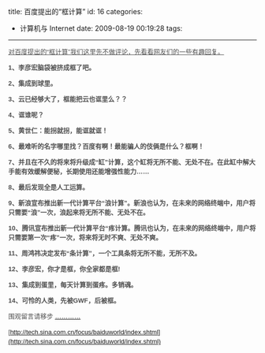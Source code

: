 title: 百度提出的“框计算”
id: 16
categories:
  - 计算机与 Internet
date: 2009-08-19 00:19:28
tags:
---

<div id="msgcns!9697D6160EFEBC17!1784" class="bvMsg"><span style="color:rgb(80,80,80);font-family:Verdana, Arial, Helvetica, sans-serif;font-size:13px;line-height:19px;">

<span style="text-decoration:underline;">对百度提出的“框计算”我们这里先不做评论，先看看网友们的一些有趣回复。</span>

**1、李彦宏脑袋被挤成框了吧。**

**2、集成到球里。**

**3、云已经够大了，框能把云也诓里么？？**

**4、诓谁呢？**

**5、黄世仁：能拐就拐，能诓就诓！**

**6、最难听的名字哪里找？百度有啊！最能骗人的伎俩是什么？框啊！**

**7、并且在不久的将来将升级成“缸”计算，这个缸将无所不能、无处不在。在此缸中解大手能有效缓解便秘，长期使用还能增强性能力……**

**8、最后发现全是人工运算。**

**9、新浪宣布推出新一代计算平台“浪计算”。新浪也认为，在未来的网络终端中，用户将只需要“浪”一次，浪起来将无所不能、无处不在。**

**10、腾讯宣布推出新一代计算平台“疼计算。腾讯也认为，在未来的网络终端中，用户将只需要第一次“疼”一次，将来将无时不爽、无处不爽。**

**11、周鸿祎决定发布“条计算”，一个工具条将无所不能，无所不及。**

**12、李彦宏，你才是框，你全家都是框!**

**13、集成到蛋里，每天计算到蛋疼。多销魂。**

**14、可怜的人类，先被GWF，后被框。**

围观留言请移步 […………](http://www.cnbeta.com/articles/91280.htm)

[http://tech.sina.com.cn/focus/baiduworld/index.shtml](http://tech.sina.com.cn/focus/baiduworld/index.shtml)
</span></div>